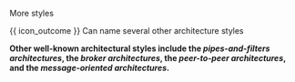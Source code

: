 <span id="title">More styles</span>

<span id="prereqs"></span>

<span id="outcomes">{{ icon_outcome }} Can name several other architecture styles</span>

<div id="body">

**Other well-known architectural styles include the _pipes-and-filters architectures_, the _broker architectures_, the _peer-to-peer architectures_, and the _message-oriented architectures_.**

</div>

<div id="extras">
  <include src="resources.md" />
</div>
